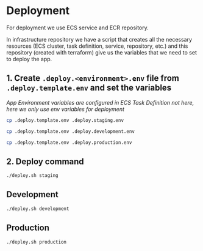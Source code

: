 # Deployment

For deployment we use ECS service and ECR repository.

In infrastructure repository we have a script that creates all the necessary resources (ECS cluster, task definition, service, repository, etc.) and
this repository (created with terraform) give us the variables that we need to set to deploy the app.

## 1. Create `.deploy.<environment>.env` file from `.deploy.template.env` and set the variables

_App Environment variables are configured in ECS Task Definition not here, here we only use env variables for deployment_

```bash
cp .deploy.template.env .deploy.staging.env
```

```bash
cp .deploy.template.env .deploy.development.env
```

```bash
cp .deploy.template.env .deploy.production.env
```

## 2. Deploy command

```bash
./deploy.sh staging
```

## Development

```bash
./deploy.sh development
```

## Production

```bash
./deploy.sh production
```
